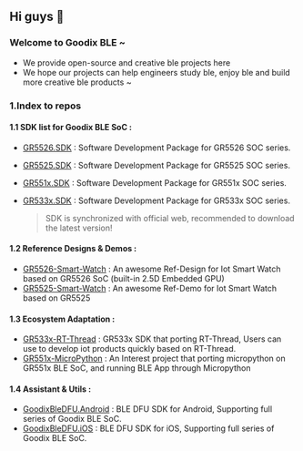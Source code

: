## Hi guys 👋

### Welcome to Goodix BLE ~

- We provide open-source and creative ble projects here
- We hope our projects can help engineers study ble, enjoy ble and build more creative ble products ~

### 1.Index to repos

#### 1.1 SDK list for Goodix BLE SoC :

- [GR5526.SDK](https://github.com/goodix-ble/GR5526.SDK) : Software Development Package for GR5526 SOC series.
- [GR5525.SDK](https://github.com/goodix-ble/GR5525.SDK) : Software Development Package for GR5525 SOC series.
- [GR551x.SDK](https://github.com/goodix-ble/GR551x.SDK) : Software Development Package for GR551x SOC series.
- [GR533x.SDK](https://github.com/goodix-ble/GR533x.SDK) : Software Development Package for GR533x SOC series.

    > SDK is synchronized with official web, recommended to download the latest version!

#### 1.2 Reference Designs & Demos :

- [GR5526-Smart-Watch](https://github.com/goodix-ble/GR5526-Smart-Watch) : An awesome Ref-Design for Iot Smart Watch based on GR5526 SoC (built-in 2.5D Embedded GPU)
- [GR5525-Smart-Watch](https://github.com/goodix-ble/GR5525-Smart-Watch) : An awesome Ref-Demo for Iot Smart Watch based on GR5525

#### 1.3 Ecosystem Adaptation :

- [GR533x-RT-Thread](https://github.com/goodix-ble/GR533x-RT-Thread) : GR533x SDK that porting RT-Thread, Users can use to develop iot products quickly based on RT-Thread. 
- [GR551x-MicroPython](https://github.com/goodix-ble/GR551x-MicroPython) : An Interest project that porting micropython on GR551x BLE SoC, and running BLE App through Micropython


#### 1.4 Assistant & Utils :

- [GoodixBleDFU.Android](https://github.com/goodix-ble/GoodixBleDFU.Android) : BLE DFU SDK for Android, Supporting full series of Goodix BLE SoC.
- [GoodixBleDFU.iOS](https://github.com/goodix-ble/GoodixBleDFU.iOS) : BLE DFU SDK for iOS, Supporting full series of Goodix BLE SoC.



<!--

**Here are some ideas to get you started:**

🙋‍♀️ A short introduction - what is your organization all about?
🌈 Contribution guidelines - how can the community get involved?
👩‍💻 Useful resources - where can the community find your docs? Is there anything else the community should know?
🍿 Fun facts - what does your team eat for breakfast?
🧙 Remember, you can do mighty things with the power of [Markdown](https://docs.github.com/github/writing-on-github/getting-started-with-writing-and-formatting-on-github/basic-writing-and-formatting-syntax)
-->
